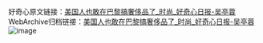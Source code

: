 好奇心原文链接：[美国人也敢在巴黎搞奢侈品了_时尚_好奇心日报-吴亭蓉](https://www.qdaily.com/articles/1129.html)
WebArchive归档链接：[美国人也敢在巴黎搞奢侈品了_时尚_好奇心日报-吴亭蓉](http://web.archive.org/web/20190623145505/https://www.qdaily.com/articles/1129.html)
![image](http://ww3.sinaimg.cn/large/007d5XDply1g3v49qcn1lj30u048ihdt)
